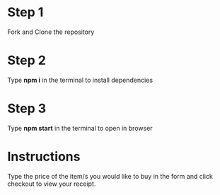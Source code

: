 # Step 1
Fork and Clone the repository

# Step 2
Type **npm i** in the terminal to install dependencies

# Step 3
Type **npm start** in the terminal to open in browser

# Instructions
Type the price of the item/s you would like to buy in the form and click checkout to view your receipt.
